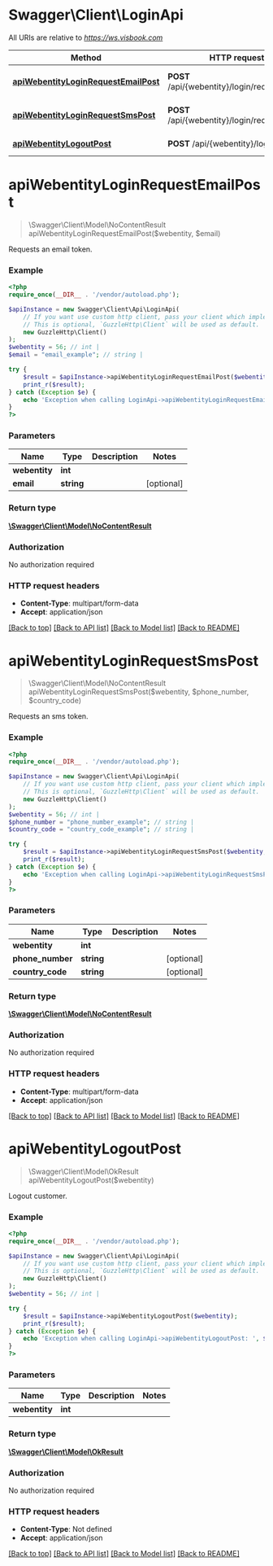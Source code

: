 # Swagger\Client\LoginApi

All URIs are relative to *https://ws.visbook.com*

Method | HTTP request | Description
------------- | ------------- | -------------
[**apiWebentityLoginRequestEmailPost**](LoginApi.md#apiwebentityloginrequestemailpost) | **POST** /api/{webentity}/login/request/email | Requests an email token.
[**apiWebentityLoginRequestSmsPost**](LoginApi.md#apiwebentityloginrequestsmspost) | **POST** /api/{webentity}/login/request/sms | Requests an sms token.
[**apiWebentityLogoutPost**](LoginApi.md#apiwebentitylogoutpost) | **POST** /api/{webentity}/logout | Logout customer.

# **apiWebentityLoginRequestEmailPost**
> \Swagger\Client\Model\NoContentResult apiWebentityLoginRequestEmailPost($webentity, $email)

Requests an email token.

### Example
```php
<?php
require_once(__DIR__ . '/vendor/autoload.php');

$apiInstance = new Swagger\Client\Api\LoginApi(
    // If you want use custom http client, pass your client which implements `GuzzleHttp\ClientInterface`.
    // This is optional, `GuzzleHttp\Client` will be used as default.
    new GuzzleHttp\Client()
);
$webentity = 56; // int | 
$email = "email_example"; // string | 

try {
    $result = $apiInstance->apiWebentityLoginRequestEmailPost($webentity, $email);
    print_r($result);
} catch (Exception $e) {
    echo 'Exception when calling LoginApi->apiWebentityLoginRequestEmailPost: ', $e->getMessage(), PHP_EOL;
}
?>
```

### Parameters

Name | Type | Description  | Notes
------------- | ------------- | ------------- | -------------
 **webentity** | **int**|  |
 **email** | **string**|  | [optional]

### Return type

[**\Swagger\Client\Model\NoContentResult**](../Model/NoContentResult.md)

### Authorization

No authorization required

### HTTP request headers

 - **Content-Type**: multipart/form-data
 - **Accept**: application/json

[[Back to top]](#) [[Back to API list]](../../README.md#documentation-for-api-endpoints) [[Back to Model list]](../../README.md#documentation-for-models) [[Back to README]](../../README.md)

# **apiWebentityLoginRequestSmsPost**
> \Swagger\Client\Model\NoContentResult apiWebentityLoginRequestSmsPost($webentity, $phone_number, $country_code)

Requests an sms token.

### Example
```php
<?php
require_once(__DIR__ . '/vendor/autoload.php');

$apiInstance = new Swagger\Client\Api\LoginApi(
    // If you want use custom http client, pass your client which implements `GuzzleHttp\ClientInterface`.
    // This is optional, `GuzzleHttp\Client` will be used as default.
    new GuzzleHttp\Client()
);
$webentity = 56; // int | 
$phone_number = "phone_number_example"; // string | 
$country_code = "country_code_example"; // string | 

try {
    $result = $apiInstance->apiWebentityLoginRequestSmsPost($webentity, $phone_number, $country_code);
    print_r($result);
} catch (Exception $e) {
    echo 'Exception when calling LoginApi->apiWebentityLoginRequestSmsPost: ', $e->getMessage(), PHP_EOL;
}
?>
```

### Parameters

Name | Type | Description  | Notes
------------- | ------------- | ------------- | -------------
 **webentity** | **int**|  |
 **phone_number** | **string**|  | [optional]
 **country_code** | **string**|  | [optional]

### Return type

[**\Swagger\Client\Model\NoContentResult**](../Model/NoContentResult.md)

### Authorization

No authorization required

### HTTP request headers

 - **Content-Type**: multipart/form-data
 - **Accept**: application/json

[[Back to top]](#) [[Back to API list]](../../README.md#documentation-for-api-endpoints) [[Back to Model list]](../../README.md#documentation-for-models) [[Back to README]](../../README.md)

# **apiWebentityLogoutPost**
> \Swagger\Client\Model\OkResult apiWebentityLogoutPost($webentity)

Logout customer.

### Example
```php
<?php
require_once(__DIR__ . '/vendor/autoload.php');

$apiInstance = new Swagger\Client\Api\LoginApi(
    // If you want use custom http client, pass your client which implements `GuzzleHttp\ClientInterface`.
    // This is optional, `GuzzleHttp\Client` will be used as default.
    new GuzzleHttp\Client()
);
$webentity = 56; // int | 

try {
    $result = $apiInstance->apiWebentityLogoutPost($webentity);
    print_r($result);
} catch (Exception $e) {
    echo 'Exception when calling LoginApi->apiWebentityLogoutPost: ', $e->getMessage(), PHP_EOL;
}
?>
```

### Parameters

Name | Type | Description  | Notes
------------- | ------------- | ------------- | -------------
 **webentity** | **int**|  |

### Return type

[**\Swagger\Client\Model\OkResult**](../Model/OkResult.md)

### Authorization

No authorization required

### HTTP request headers

 - **Content-Type**: Not defined
 - **Accept**: application/json

[[Back to top]](#) [[Back to API list]](../../README.md#documentation-for-api-endpoints) [[Back to Model list]](../../README.md#documentation-for-models) [[Back to README]](../../README.md)

